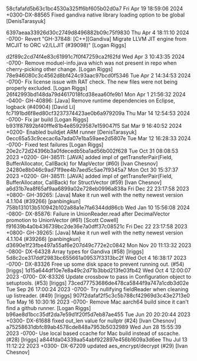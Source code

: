58cfafafd5b63c1bc4530a325ff6bf605b02d0a7 Fri Apr 19 18:59:06 2024 +0300-DX-88565 Fixed gandiva native library loading option to be global [DenisTarasyuk]

6397aeaa33926d30c2749d8496882b09c75f9830 Thu Apr 4 18:11:10 2024 -0700- Revert "GH-37848: [C++][Gandiva] Migrate LLVM JIT engine from MCJIT to ORC v2/LLJIT (#39098)" [Logan Riggs]

d2f89c2cd74f4e83c61991c7f0f47259ca2f62fd Wed Apr 3 10:43:35 2024 -0700- Remove moduel-info.java which was not present in repo when cherry-picking other change. [Logan Riggs]
78e946080c3c4562d8bf424c93aac97bcd0f5346 Tue Apr 2 14:34:53 2024 -0700- Fix license issue with RAT check. The new files were not being properly excluded. [Logan Riggs]
    26f42993bd148da79d4617018fcd38eaa60fe9b1 Mon Apr 1 21:56:32 2024 -0400- GH-40896: [Java] Remove runtime dependencies on Eclipse, logback (#40904) [David Li]
fc7191bd6f8ed80cf3237374423ae0b6a979209a Thu Mar 14 12:54:53 2024 -0700- Fix jar build [Logan Riggs]
b931f87892bf40fffe81b4e85929587e159047f5 Sat Mar 9 16:40:52 2024 +0200- Enabled buildjet ARM runner [DenisTarasyuk]
0ecc65a53c9cecac6a7ada07e1ba59aee2d5807e Tue Mar 12 16:28:33 2024 -0700- Fixed test failures [Logan Riggs]
    20e2c72d24396b3a0fdecedb5ba1ad56b002f628 Tue Oct 31 08:08:53 2023 +0200- GH-38511: [JAVA] added impl of getTransferPair(Field, BufferAllocator, CallBack) for MapVector (#60) [Ivan Chesnov]
    24280e8b046c9ad71f9ee4b7aed5c5ae7f9345a7 Mon Oct 30 15:37:37 2023 +0200- GH-38511: [JAVA] added impl of getTransferPair(Field, BufferAllocator, CallBack) for StructVector (#59) [Ivan Chesnov]
    a6d31b7ea8f65af9aa6899a02e728eb0996a838a Fri Dec 22 23:17:58 2023 +0800- GH-39265: [Java] Make it run well with the netty newest version 4.1.104 (#39266) [panbingkun]
758b131013b510942b102a88a1e7fa6344dd86cb Wed Jan 10 15:56:08 2024 -0800- DX-85876: Failure in UnionReader.read after DecimalVector promotion to UnionVector (#61) [Scott Cowell]
    f91639b4a0b436739bc2de36e7a0dff37c08521c Fri Dec 22 23:17:58 2023 +0800- GH-39265: [Java] Make it run well with the netty newest version 4.1.104 (#39266) [panbingkun]
d3690e1f23fbe497a55af6e207d49c772e2c0842 Mon Nov 20 11:13:32 2023 -0800- DX-64328 Array types for Gandiva (#58) [lriggs]
5d8c2ce317ddf2983bc655661a09537f3313bc2f Wed Oct 4 16:38:17 2023 -0700- DX-83326 Free up some disk space to prevent running out. (#54) [lriggs]
1d15a644df10e7e8a49c2d71b3bbd213fe03fb42 Wed Oct 4 12:00:07 2023 -0700- DX-83326 Update crossbow to pass in Configuration object to setuptools. (#53) [lriggs]
73ced77753686de478ca5844f9a747a1cdb3d02e Tue Sep 26 17:00:24 2023 -0700- Try nullifying fieldReader when cleaning up listreader. (#49) [lriggs]
    907f2dafaf2f5c3c5b788cf42969d3c43e2713e0 Tue May 16 10:30:16 2023 -0700- Remove Mac aarch64 build since it can't find a github runner. [Logan Riggs]
b96ae8d1bcc35df2da7e59d1f20f5d7eb87ae455 Tue Jun 20 20:20:44 2023 +0300- DX-61688 fixed out_len value for nullptr (#24) [Ivan Chesnov]
a75258631dbfc89ab4578cde848a7953b5032989 Wed Jun 28 15:55:39 2023 -0700- Use local based ccache for Mac build instead of sscache. (#28) [lriggs]
a844fda04339aa54abf922897e456b1609a3d6ee Thu Jul 13 11:12:22 2023 +0300- DX-67209 updated aes_encrypt/decrypt (#29) [Ivan Chesnov]

